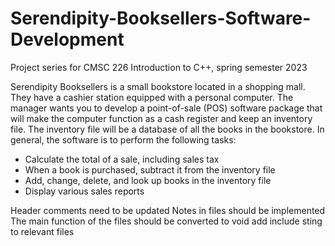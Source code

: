 # Serendipity-Booksellers-Software-Development
Project series for CMSC 226 Introduction to C++, spring semester 2023

Serendipity Booksellers is a small bookstore located in a shopping mall. They have a
cashier station equipped with a personal computer. The manager wants you to develop a
point-of-sale (POS) software package that will make the computer function as a cash
register and keep an inventory file. The inventory file will be a database of all the books
in the bookstore. In general, the software is to perform the following tasks:
* Calculate the total of a sale, including sales tax
* When a book is purchased, subtract it from the inventory file
* Add, change, delete, and look up books in the inventory file
* Display various sales reports


Header comments need to be updated
Notes in files should be implemented
The main function of the files should be converted to void
add include sting to relevant files
